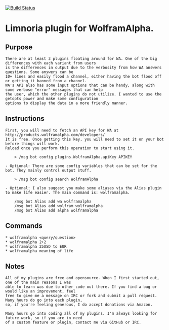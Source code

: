 [![Build Status](https://travis-ci.org/reticulatingspline/Supybot-WolframAlpha.svg?branch=master)](https://travis-ci.org/reticulatingspline/Supybot-WolframAlpha)

# Limnoria plugin for WolframAlpha.

## Purpose

    There are at least 3 plugins floating around for WA. One of the big differences with each variant from users
    is the differences in output due to the verbosity from how WA answers questions. Some answers can be
    10+ lines and easily flood a channel, either having the bot flood off or getting it banned from a channel.
    WA's API also has some input options that can be handy, along with some verbose "error" messages that can help
    the user, which the other plugins do not utilize. I wanted to use the getopts power and make some configuration
    options to display the data in a more friendly manner.

## Instructions

    First, you will need to fetch an API key for WA at http://products.wolframalpha.com/developers/
    It is free. Once getting this key, you will need to set it on your bot before things will work.
    Reload once you perform this operation to start using it.

        > /msg bot config plugins.WolframAlpha.apiKey APIKEY

    - Optional: There are some config variables that can be set for the bot. They mainly control output stuff.

        > /msg bot config search WolframAlpha

    - Optional: I also suggest you make some aliases via the Alias plugin to make life easier. The main command is: wolframalpha.

        /msg bot Alias add wa wolframalpha
        /msg bot Alias add wolfram wolframalpha
        /msg bot Alias add alpha wolframalpha

## Commands

    * wolframalpha <query/question>
    * wolframalpha 2+2
    * wolframalpha 25USD to EUR
    * wolframalpha meaning of life

## Notes

    All of my plugins are free and opensource. When I first started out, one of the main reasons I was
    able to learn was due to other code out there. If you find a bug or would like an improvement, feel
    free to give me a message on IRC or fork and submit a pull request. Many hours do go into each plugin,
    so, if you're feeling generous, I do accept donations via Amazon.
    
    Many hours go into coding all of my plugins. I'm always looking for future work, so if you are in need
    of a custom feature or plugin, contact me via GitHub or IRC.
    
    

